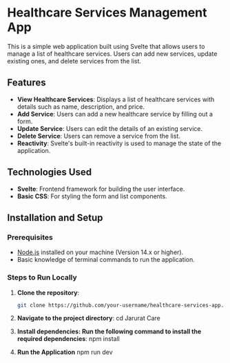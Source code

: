 # Healthcare Services Management App

This is a simple web application built using Svelte that allows users to manage a list of healthcare services. Users can add new services, update existing ones, and delete services from the list.

## Features

- **View Healthcare Services**: Displays a list of healthcare services with details such as name, description, and price.
- **Add Service**: Users can add a new healthcare service by filling out a form.
- **Update Service**: Users can edit the details of an existing service.
- **Delete Service**: Users can remove a service from the list.
- **Reactivity**: Svelte's built-in reactivity is used to manage the state of the application.

## Technologies Used

- **Svelte**: Frontend framework for building the user interface.
- **Basic CSS**: For styling the form and list components.

## Installation and Setup

### Prerequisites

- [Node.js](https://nodejs.org/en/download/) installed on your machine (Version 14.x or higher).
- Basic knowledge of terminal commands to run the application.

### Steps to Run Locally

1. **Clone the repository**:
   ```bash
   git clone https://github.com/your-username/healthcare-services-app.git
   ```
2. **Navigate to the project directory**:
   cd Jarurat Care

3. **Install dependencies: Run the following command to install the required dependencies**:
   npm install

4. **Run the Application**
   npm run dev
